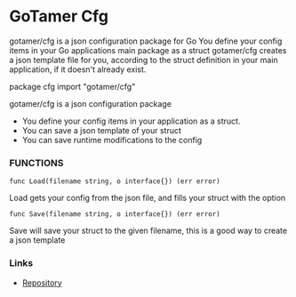 GoTamer Cfg
===========

gotamer/cfg is a json configuration package for Go
You define your config items in your Go applications main package as a struct
gotamer/cfg creates a json template file for you, according to the struct 
definition in your main application, if it doesn't already exist.


package cfg
    import "gotamer/cfg"

gotamer/cfg is a json configuration package

 * You define your config items in your application as a struct.
 * You can save a json template of your struct
 * You can save runtime modifications to the config

### FUNCTIONS

	func Load(filename string, o interface{}) (err error)
Load gets your config from the json file, and fills your struct with the option

	func Save(filename string, o interface{}) (err error)	
Save will save your struct to the given filename, this is a good way to create a json template


### Links
 * [Repository](https://bitbucket.org/gotamer/cfg "GoTamer Repository")
